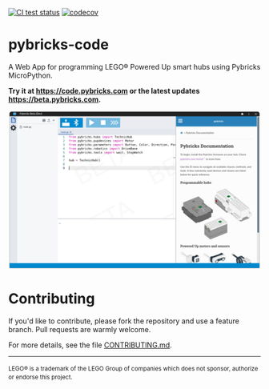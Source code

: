[![CI test status](https://github.com/pybricks/pybricks-code/workflows/CI%20Tests/badge.svg)](https://github.com/pybricks/pybricks-code/actions/workflows/test-pull-request.yml) [![codecov](https://codecov.io/gh/pybricks/pybricks-code/branch/master/graph/badge.svg?token=EJEBMN635G)](https://codecov.io/gh/pybricks/pybricks-code)

pybricks-code
=============

A Web App for programming LEGO® Powered Up smart hubs using Pybricks MicroPython.

**Try it at <https://code.pybricks.com> or the latest updates <https://beta.pybricks.com>.**

![screenshot](.README/screenshot.png)

# Contributing

If you'd like to contribute, please fork the repository and use a feature branch. Pull requests are warmly welcome.

For more details, see the file [CONTRIBUTING.md](./CONTRIBUTING.md).

---

<small>
LEGO® is a trademark of the LEGO Group of companies which does not sponsor, authorize or endorse this project.
</small>
